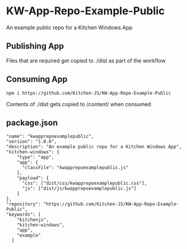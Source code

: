 # KW-App-Repo-Example-Public
An example public repo for a Kitchen Windows App

## Publishing App
Files that are required get copied to ./dist as part of the workflow

## Consuming App
```
npm i https://github.com/Kitchen-JS/KW-App-Repo-Example-Public
```
Contents of ./dist gets copied to /content/ when consumed

## package.json
```
"name": "kwapprepoexamplepublic",
"version": "1.0.0",
"description": "An example public repo for a Kitchen Windows App",
"kitchen-windows": {
    "type": "app",
    "app": {
      "classFile": "kwapprepoexamplepublic.js"
    },
    "payload": {
      "css": ["dist/css/kwapprepoexamplepublic.css"],
      "js": ["dist/js/kwapprepoexamplepublic.js"]
    }
},
"repository": "https://github.com/Kitchen-JS/KW-App-Repo-Example-Public",
"keywords": [
    "kitchenjs",
    "kitchen-windows",
    "app",
    "example"
  ]
```